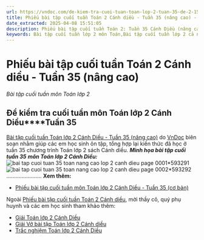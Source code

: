 ```yaml
---
url: https://vndoc.com/de-kiem-tra-cuoi-tuan-toan-lop-2-tuan-35-de-2-152574
title: Phiếu bài tập cuối tuần Toán 2 Cánh diều - Tuần 35 (nâng cao) - Bài tập cuối tuần môn Toán lớp 2 - VnDoc.com
date_extracted: 2025-04-08 15:51:05
description: Phiếu bài tập cuối tuần Toán 2: Tuần 35 Cánh Diều (nâng cao) bao gồm các bài tập về môn Toán giúp các em học sinh ôn tập, nâng cao kỹ năng học Toán lớp 2 của mình.
keywords: Bài tập cuối tuần lớp 2 môn Toán,Bài tập cuối tuần lớp 2 cả năm,giải Toán lớp 2,giải bài tập toán 2,toán lớp 2,bài tập toán lớp 2,Bài tập toán lớp 2 tuần 35 sách Cánh Diều,bài tập toán cuối tuần lớp 2,Phiếu bài tập cuối tuần Toán lớp 2,Phiếu bài tập cuối tuần Toán 2 Tuần 35,bài tập cuối tuần toán 2 cánh diều,bài tập cuối tuần toán lớp 2 cánh diều tuần 35
---
```


# Phiếu bài tập cuối tuần Toán 2 Cánh diều - Tuần 35 \(nâng cao\)
_Bài tập cuối tuần môn Toán lớp 2_
## **Đề kiểm tra cuối tuần môn Toán lớp 2 Cánh Diều****Tuần 35**
[Bài tập cuối tuần Toán lớp 2 Cánh Diều - Tuần 35 \(nâng cao\)](<https://vndoc.com/de-kiem-tra-cuoi-tuan-toan-lop-2-tuan-35-de-2-152574>) do [VnDoc](<https://vndoc.com/>) biên soạn nhằm giúp các em học sinh ôn tập, tổng hợp lại kiến thức đã học ở tuần 35 chương trình Toán lớp 2 sách Cánh diều.
_**Minh họa bài tập cuối tuần 35**_ _**môn Toán lớp 2 Cánh Diều:**_
![bai tap cuoi tuan 35 toan nang cao lop 2 canh dieu page 0001*593291](https://i.vdoc.vn/data/image/2024/05/15/bai-tap-cuoi-tuan-35-toan-nang-cao-lop-2-canh-dieu-page-0001.jpg)![bai tap cuoi tuan 35 toan nang cao lop 2 canh dieu page 0002*593292](https://i.vdoc.vn/data/image/2024/05/15/bai-tap-cuoi-tuan-35-toan-nang-cao-lop-2-canh-dieu-page-0002.jpg)
.......................
**Xem thêm:**
  * [Phiếu bài tập cuối tuần môn Toán lớp 2 Cánh Diều - Tuần 35 \(cơ bản\)](<https://vndoc.com/de-kiem-tra-cuoi-tuan-toan-lop-2-tuan-35-de-1-152571>)

Ngoài [Phiếu bài tập cuối tuần Toán 2 Cánh diều](<https://vndoc.com/bai-tap-cuoi-tuan-toan-lop-2-sach-canh-dieu>), mời thầy cô, quý phụ huynh và các em học sinh tham khảo thêm:
  * [Giải Toán lớp 2 Cánh Diều](<https://vndoc.com/toan-lop-2-sach-canh-dieu>)
  * [Giải Vở bài tập Toán lớp 2 Cánh diều](<https://vndoc.com/vo-bai-tap-toan-lop-2-canh-dieu>)
  * [Trắc nghiệm Toán lớp 2 Cánh Diều](<https://vndoc.com/trac-nghiem-toan-lop-2-canh-dieu>)

